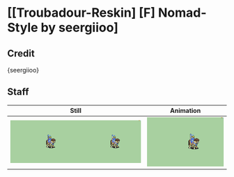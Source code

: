 # [\[Troubadour-Reskin\] \[F\] Nomad-Style by seergiioo]

## Credit

{seergiioo}
	
## Staff

| Still | Animation |
| :---: | :-------: |
| ![Staff still](./Staff_000.png) | ![Staff animation](./Staff.gif) |
